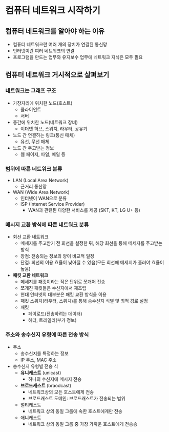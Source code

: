 # 컴퓨터 네트워크 시작하기
## 컴퓨터 네트워크를 알아야 하는 이유
- 컴퓨터 네트워크란 여러 개의 장치가 연결된 통신망  
- 인터넷이란 여러 네트워크의 연결
- 프로그램을 만드는 업무와 유지보수 업무에 네트워크 지식은 모두 필요
## 컴퓨터 네트워크 거시적으로 살펴보기
### 네트워크는 그래프 구조
- 가장자리에 위치한 노드(호스트)
    - 클라이언트
    - 서버
- 중간에 위치한 노드(네트워크 장비)
    - 이더넷 허브, 스위치, 라우터, 공유기
- 노드 간 연결하는 링크(통신 매체)
    - 유선, 무선 매체
- 노드 간 주고받는 정보
    - 웹 페이지, 파일, 메일 등
### 범위에 따른 네트워크 분류
- LAN (Local Area Network)
    - 근거리 통신망
- WAN (Wide Area Network)
    - 인터넷이 WAN으로 분류
    - ISP (Internet Service Provider)
        - WAN과 관련된 다양한 서비스를 제공 (SKT, KT, LG U+ 등)
### 메시지 교환 방식에 따른 네트워크 분류
- 회선 교환 네트워크
    - 메세지를 주고받기 전 회선을 설정한 뒤, 해당 회선을 통해 메세지를 주고받는 방식
    - 장점: 전송되는 정보의 양이 비교적 일정
    - 단점: 회선의 이용 효율이 낮아질 수 있음(모든 회선에 메세지가 흘러야 효율이 높음)
- **패킷 교환 네트워크**
    - 메세지를 패킷이라는 작은 단위로 쪼개어 전송
    - 쪼개진 패킷들은 수신지에서 재조립
    - 현대 인터넷의 대부분은 패킷 교환 방식을 이용
    - 패킷 스위치(라우터, 스위치)를 통해 송수신지 식별 및 최적 경로 설정
    - 패킷
        - 페이로드(전송하려는 데이터)
        - 헤더, 트레일러(부가 정보)
### 주소와 송수신지 유형에 따른 전송 방식
- 주소
    - 송수신지를 특정하는 정보
    - IP 주소, MAC 주소
- 송수신지 유형별 전송 식
    - **유니캐스트** (unicast)
        - 하나의 수신지에 메시지 전송
    - **브로드캐스트** (braodcast)
        - 네트워크상의 모든 호스트에게 전송
        - 브로드캐스트 도메인: 브로드캐스트가 전송되는 범위
    - 멀티캐스트
        - 네트워크 상의 동일 그룹에 속한 호스트에게만 전송
    - 애니캐스트
        - 네트워크 상의 동일 그룹 중 가장 가까운 호스트에게 전송송